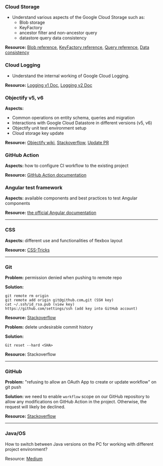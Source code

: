 ### Cloud Storage
* Understand various aspects of the Google Cloud Storage such as:
  * Blob storage
  * KeyFactory
  * ancestor filter and non-ancestor query
  * datastore query data consistency

**Resource:**
[Blob reference](https://googleapis.dev/java/google-cloud-storage/latest/index.html),
[KeyFactory reference](https://cloud.google.com/appengine/docs/standard/java/javadoc/com/google/appengine/api/datastore/KeyFactory),
[Query reference](https://cloud.google.com/appengine/docs/standard/java/datastore/queries),
[Data consistency](https://cloud.google.com/appengine/docs/standard/java/datastore/data-consistency#data_consistency_levels)

### Cloud Logging
* Understand the internal working of Google Cloud Logging.

**Resource:** 
[Logging v1 Doc](https://cloud.google.com/logging/docs/reference/v2/rpc/google.appengine.logging.v1),
[Logging v2 Doc](https://cloud.google.com/logging/docs/reference/api-overview)

### Objectify v5, v6
**Aspects:** 

* Common operations on entity schema, queries and migration
* Interactions with Google Cloud Datastore in different versions (v5, v6)
* Objectify unit test environment setup
* Cloud storage key update

**Resource:** 
[Objectify wiki](https://github.com/objectify/objectify/wiki),
[Stackoverflow](https://stackoverflow.com/questions/32628124/how-to-use-objectifyservice-in-junit-testing),
[Update PR](https://github.com/Derek-Hardy/teammates/pull/9)

### GitHub Action
**Aspects:** how to configure CI workflow to the existing project

**Resource:** [GitHub Action documentation](https://docs.github.com/en/actions/quickstart)

### Angular test framework
**Aspects:** available components and best practices to test Angular components

**Resource:** [the official Angular documentation](https://angular.io/guide/testing)

---

### CSS
**Aspects:** different use and functionalities of flexbox layout

**Resource:** [CSS-Tricks](https://css-tricks.com/snippets/css/a-guide-to-flexbox/)

---
### Git
**Problem:** permission denied when pushing to remote repo

**Solution:**
```
git remote rm origin
git remote add origin git@github.com…git (SSH key)
cat ~/.ssh/id_rsa.pub (view key)
https://github.com/settings/ssh (add key into GitHub account)  
```

**Resource:** [Stackoverflow](https://stackoverflow.com/questions/13674647/cannot-push-to-git-repository-permission-denied)

**Problem:** delete undesirable commit history

**Solution:**
```
Git reset --hard <SHA>
```

**Resource:** Stackoverflow

---

### GitHub

**Problem:** "refusing to allow an OAuth App to create or update workflow" on git push

**Solution:** we need to enable `workflow` scope on our GitHub repository to allow any modifications on GitHub Action in the project.
Otherwise, the request will likely be declined.

**Resource:** [Stackoverflow](https://stackoverflow.com/questions/64059610/how-to-resolve-refusing-to-allow-an-oauth-app-to-create-or-update-workflow-on)

---

### Java/OS
How to switch between Java versions on the PC for working with different project environment?

Resource: [Medium](https://medium.com/@devkosal/switching-java-jdk-versions-on-macos-80bc868e686a)

